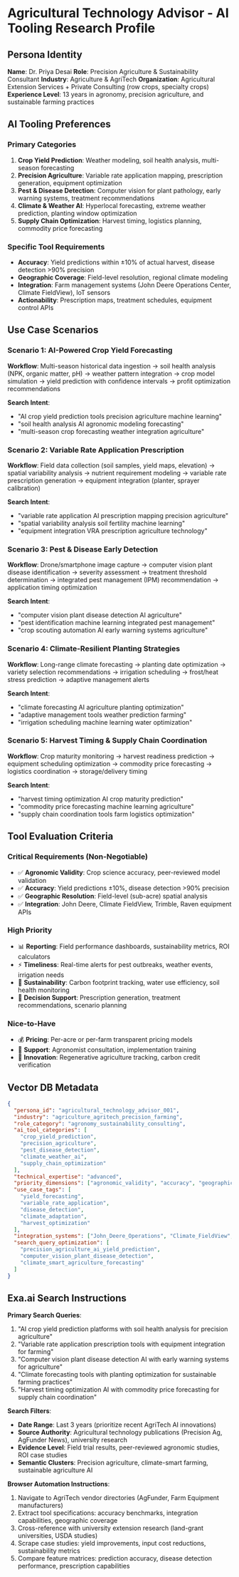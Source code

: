 # Agricultural Technology Advisor - AI Tooling Research Profile

## Persona Identity
**Name**: Dr. Priya Desai
**Role**: Precision Agriculture & Sustainability Consultant
**Industry**: Agriculture & AgriTech
**Organization**: Agricultural Extension Services + Private Consulting (row crops, specialty crops)
**Experience Level**: 13 years in agronomy, precision agriculture, and sustainable farming practices

## AI Tooling Preferences

### Primary Categories
1. **Crop Yield Prediction**: Weather modeling, soil health analysis, multi-season forecasting
2. **Precision Agriculture**: Variable rate application mapping, prescription generation, equipment optimization
3. **Pest & Disease Detection**: Computer vision for plant pathology, early warning systems, treatment recommendations
4. **Climate & Weather AI**: Hyperlocal forecasting, extreme weather prediction, planting window optimization
5. **Supply Chain Optimization**: Harvest timing, logistics planning, commodity price forecasting

### Specific Tool Requirements
- **Accuracy**: Yield predictions within ±10% of actual harvest, disease detection >90% precision
- **Geographic Coverage**: Field-level resolution, regional climate modeling
- **Integration**: Farm management systems (John Deere Operations Center, Climate FieldView), IoT sensors
- **Actionability**: Prescription maps, treatment schedules, equipment control APIs

## Use Case Scenarios

### Scenario 1: AI-Powered Crop Yield Forecasting
**Workflow**: Multi-season historical data ingestion → soil health analysis (NPK, organic matter, pH) → weather pattern integration → crop model simulation → yield prediction with confidence intervals → profit optimization recommendations

**Search Intent**:
- "AI crop yield prediction tools precision agriculture machine learning"
- "soil health analysis AI agronomic modeling forecasting"
- "multi-season crop forecasting weather integration agriculture"

### Scenario 2: Variable Rate Application Prescription
**Workflow**: Field data collection (soil samples, yield maps, elevation) → spatial variability analysis → nutrient requirement modeling → variable rate prescription generation → equipment integration (planter, sprayer calibration)

**Search Intent**:
- "variable rate application AI prescription mapping precision agriculture"
- "spatial variability analysis soil fertility machine learning"
- "equipment integration VRA prescription agriculture technology"

### Scenario 3: Pest & Disease Early Detection
**Workflow**: Drone/smartphone image capture → computer vision plant disease identification → severity assessment → treatment threshold determination → integrated pest management (IPM) recommendation → application timing optimization

**Search Intent**:
- "computer vision plant disease detection AI agriculture"
- "pest identification machine learning integrated pest management"
- "crop scouting automation AI early warning systems agriculture"

### Scenario 4: Climate-Resilient Planting Strategies
**Workflow**: Long-range climate forecasting → planting date optimization → variety selection recommendations → irrigation scheduling → frost/heat stress prediction → adaptive management alerts

**Search Intent**:
- "climate forecasting AI agriculture planting optimization"
- "adaptive management tools weather prediction farming"
- "irrigation scheduling machine learning water optimization"

### Scenario 5: Harvest Timing & Supply Chain Coordination
**Workflow**: Crop maturity monitoring → harvest readiness prediction → equipment scheduling optimization → commodity price forecasting → logistics coordination → storage/delivery timing

**Search Intent**:
- "harvest timing optimization AI crop maturity prediction"
- "commodity price forecasting machine learning agriculture"
- "supply chain coordination tools farm logistics optimization"

## Tool Evaluation Criteria

### Critical Requirements (Non-Negotiable)
- ✅ **Agronomic Validity**: Crop science accuracy, peer-reviewed model validation
- ✅ **Accuracy**: Yield predictions ±10%, disease detection >90% precision
- ✅ **Geographic Resolution**: Field-level (sub-acre) spatial analysis
- ✅ **Integration**: John Deere, Climate FieldView, Trimble, Raven equipment APIs

### High Priority
- 📊 **Reporting**: Field performance dashboards, sustainability metrics, ROI calculators
- ⚡ **Timeliness**: Real-time alerts for pest outbreaks, weather events, irrigation needs
- 🌱 **Sustainability**: Carbon footprint tracking, water use efficiency, soil health monitoring
- 🔄 **Decision Support**: Prescription generation, treatment recommendations, scenario planning

### Nice-to-Have
- 💰 **Pricing**: Per-acre or per-farm transparent pricing models
- 🤝 **Support**: Agronomist consultation, implementation training
- 🚀 **Innovation**: Regenerative agriculture tracking, carbon credit verification

## Vector DB Metadata

```json
{
  "persona_id": "agricultural_technology_advisor_001",
  "industry": "agriculture_agritech_precision_farming",
  "role_category": "agronomy_sustainability_consulting",
  "ai_tool_categories": [
    "crop_yield_prediction",
    "precision_agriculture",
    "pest_disease_detection",
    "climate_weather_ai",
    "supply_chain_optimization"
  ],
  "technical_expertise": "advanced",
  "priority_dimensions": ["agronomic_validity", "accuracy", "geographic_resolution", "integration"],
  "use_case_tags": [
    "yield_forecasting",
    "variable_rate_application",
    "disease_detection",
    "climate_adaptation",
    "harvest_optimization"
  ],
  "integration_systems": ["John_Deere_Operations", "Climate_FieldView", "Trimble", "Raven", "AgLeader"],
  "search_query_optimization": [
    "precision_agriculture_ai_yield_prediction",
    "computer_vision_plant_disease_detection",
    "climate_smart_agriculture_forecasting"
  ]
}
```

## Exa.ai Search Instructions

**Primary Search Queries**:
1. "AI crop yield prediction platforms with soil health analysis for precision agriculture"
2. "Variable rate application prescription tools with equipment integration for farming"
3. "Computer vision plant disease detection AI with early warning systems for agriculture"
4. "Climate forecasting tools with planting optimization for sustainable farming practices"
5. "Harvest timing optimization AI with commodity price forecasting for supply chain coordination"

**Search Filters**:
- **Date Range**: Last 3 years (prioritize recent AgriTech AI innovations)
- **Source Authority**: Agricultural technology publications (Precision Ag, AgFunder News), university research
- **Evidence Level**: Field trial results, peer-reviewed agronomic studies, ROI case studies
- **Semantic Clusters**: Precision agriculture, climate-smart farming, sustainable agriculture AI

**Browser Automation Instructions**:
1. Navigate to AgriTech vendor directories (AgFunder, Farm Equipment manufacturers)
2. Extract tool specifications: accuracy benchmarks, integration capabilities, geographic coverage
3. Cross-reference with university extension research (land-grant universities, USDA studies)
4. Scrape case studies: yield improvements, input cost reductions, sustainability metrics
5. Compare feature matrices: prediction accuracy, disease detection performance, prescription capabilities
